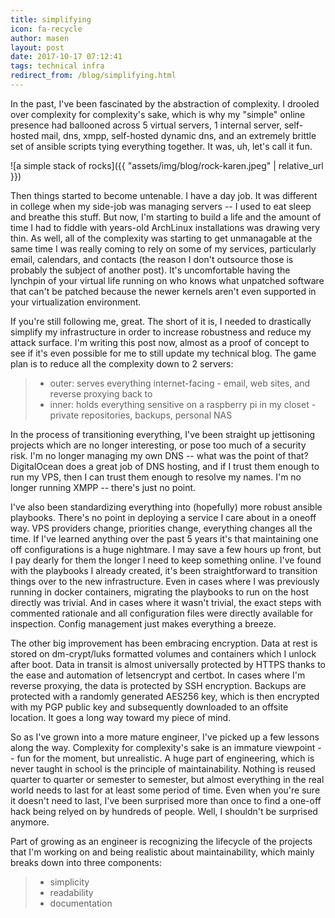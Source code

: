 ```yaml
---
title: simplifying
icon: fa-recycle
author: masen
layout: post
date: 2017-10-17 07:12:41
tags: technical infra
redirect_from: /blog/simplifying.html
---
```


In the past, I\'ve been fascinated by the abstraction of complexity. I
drooled over complexity for complexity\'s sake, which is why my
\"simple\" online presence had ballooned across 5 virtual servers, 1
internal server, self-hosted mail, dns, xmpp, self-hosted dynamic dns,
and an extremely brittle set of ansible scripts tying everything
together. It was, uh, let\'s call it fun.

<span class="image right">![a simple stack of rocks]({{ "assets/img/blog/rock-karen.jpeg" | relative_url }})</span>

Then things started to become untenable. I have a day job. It was
different in college when my side-job was managing servers \-- I used to
eat sleep and breathe this stuff. But now, I\'m starting to build a life
and the amount of time I had to fiddle with years-old ArchLinux
installations was drawing very thin. As well, all of the complexity was
starting to get unmanagable at the same time I was really coming to rely
on some of my services, particularly email, calendars, and contacts (the
reason I don\'t outsource those is probably the subject of another
post). It\'s uncomfortable having the lynchpin of your virtual life
running on who knows what unpatched software that can\'t be patched
because the newer kernels aren\'t even supported in your virtualization
environment.

If you\'re still following me, great. The short of it is, I needed to
drastically simplify my infrastructure in order to increase robustness
and reduce my attack surface. I\'m writing this post now, almost as a
proof of concept to see if it\'s even possible for me to still update my
technical blog. The game plan is to reduce all the complexity down to 2
servers:

> -   outer: serves everything internet-facing - email, web sites, and
>     reverse proxying back to
> -   inner: holds everything sensitive on a raspberry pi in my closet -
>     private repositories, backups, personal NAS

In the process of transitioning everything, I\'ve been straight up
jettisoning projects which are no longer interesting, or pose too much
of a security risk. I\'m no longer managing my own DNS \-- what was the
point of that? DigitalOcean does a great job of DNS hosting, and if I
trust them enough to run my VPS, then I can trust them enough to resolve
my names. I\'m no longer running XMPP \-- there\'s just no point.

I\'ve also been standardizing everything into (hopefully) more robust
ansible playbooks. There\'s no point in deploying a service I care about
in a oneoff way. VPS providers change, priorities change, everything
changes all the time. If I\'ve learned anything over the past 5 years
it\'s that maintaining one off configurations is a huge nightmare. I may
save a few hours up front, but I pay dearly for them the longer I need
to keep something online. I\'ve found with the playbooks I already
created, it\'s been straightforward to transition things over to the new
infrastructure. Even in cases where I was previously running in docker
containers, migrating the playbooks to run on the host directly was
trivial. And in cases where it wasn\'t trivial, the exact steps with
commented rationale and all configuration files were directly available
for inspection. Config management just makes everything a breeze.

The other big improvement has been embracing encryption. Data at rest is
stored on dm-crypt/luks formatted volumes and containers which I unlock
after boot. Data in transit is almost universally protected by HTTPS
thanks to the ease and automation of letsencrypt and certbot. In cases
where I\'m reverse proxying, the data is protected by SSH encryption.
Backups are protected with a randomly generated AES256 key, which is
then encrypted with my PGP public key and subsequently downloaded to an
offsite location. It goes a long way toward my piece of mind.

So as I\'ve grown into a more mature engineer, I\'ve picked up a few
lessons along the way. Complexity for complexity\'s sake is an immature
viewpoint \-- fun for the moment, but unrealistic. A huge part of
engineering, which is never taught in school is the principle of
maintainability. Nothing is reused quarter to quarter or semester to
semester, but almost everything in the real world needs to last for at
least some period of time. Even when you\'re sure it doesn\'t need to
last, I\'ve been surprised more than once to find a one-off hack being
relyed on by hundreds of people. Well, I shouldn\'t be surprised
anymore.

Part of growing as an engineer is recognizing the lifecycle of the
projects that I\'m working on and being realistic about maintainability,
which mainly breaks down into three components:

> -   simplicity
> -   readability
> -   documentation

